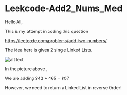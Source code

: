 # Leekcode-Add2_Nums_Med


Hello All, 

This is my attempt in coding this question 

https://leetcode.com/problems/add-two-numbers/

The idea here is given 2 single Linked Lists.


![alt text](https://github.com/Neo4114/Leekcode-Add2_Nums_Med/blob/master/addtwonumber1.jpg)


In the picture above ,

We are adding 342 + 465 = 807

However, we need to return a Linked List in reverse Order!


